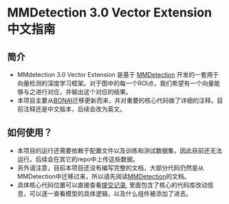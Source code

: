 # MMDetection 3.0 Vector Extension 中文指南
## 简介
* MMdetection 3.0 Vector Extension 是基于 [MMDetection](https://github.com/open-mmlab/mmdetection) 开发的一套用于向量检测的深度学习框架。对于图中的每一个ROI点，我们希望有一个向量能够与之进行对应，并输出这个对应的结果。
* 本项目主要从[BONAI](https://github.com/jwwangchn/BONAI/)迁移更新而来，并对重要的核心代码做了详细的注释。目前注释还是中文版本，后续会改为英文。
## 如何使用？
* 本项目的运行还需要依赖于配置文件以及训练和测试数据集，因此目前还无法运行。后续会在其它的repo中上传这些数据。
* 另外请注意，目前本项目还没有编写完整的文档，大部分代码仍然是从MMDetection中迁移过来，所以请先阅读[MMDetection](https://github.com/open-mmlab/mmdetection)的文档。
* 具体核心代码位置可以直接查看[提交记录](https://github.com/ChenpengZhang/mmdetection_vector_extension/commit/bab4e85815ac08b98cb711a6ee25cb2cb571184b), 里面包含了核心的代码库改动信息，可以逐一查看模型的具体逻辑，以及什么组件被添加了进去。